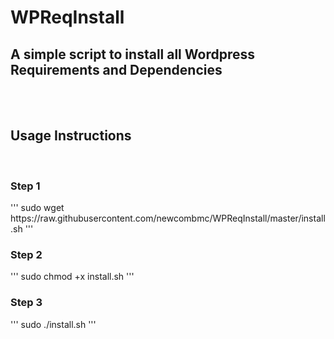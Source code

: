 # WPReqInstall
<h2>A simple script to install all Wordpress Requirements and Dependencies</h2><br/><br/>
<h2>Usage Instructions</h1>
<br/>
<h3>Step 1</h3>
''' sudo wget https://raw.githubusercontent.com/newcombmc/WPReqInstall/master/install.sh '''
<br/>
<h3>Step 2</h3>
''' sudo chmod +x install.sh '''
<br/>
<h3>Step 3</h3>
''' sudo ./install.sh '''